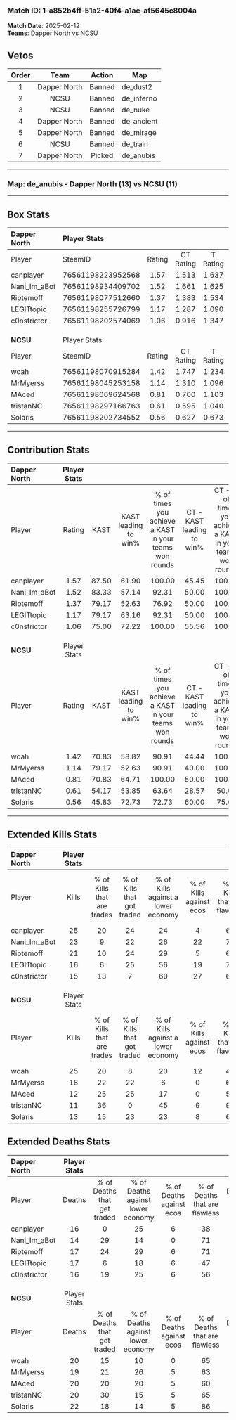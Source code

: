 ### Match ID: 1-a852b4ff-51a2-40f4-a1ae-af5645c8004a  
**Match Date**: 2025-02-12  
**Teams**: Dapper North vs NCSU  

## Vetos  

| Order | Team | Action | Map |
| :---: | :--: | :----: | --- |
| 1 | Dapper North | Banned | de_dust2 |
| 2 | NCSU | Banned | de_inferno |
| 3 | NCSU | Banned | de_nuke |
| 4 | Dapper North | Banned | de_ancient |
| 5 | Dapper North | Banned | de_mirage |
| 6 | NCSU | Banned | de_train |
| 7 | Dapper North | Picked | de_anubis |

---  

### **Map**: de_anubis - Dapper North (13) vs NCSU (11)  
---  

## Box Stats  

| **Dapper North** | Player Stats      |        |           |          |       |       |       |         |        |      |     |
| :- | :- | :-: | :-: | :-: | :-: | :-: | :-: | :-: | :-: | :-: | :-: |
| Player           | SteamID           | Rating | CT Rating | T Rating | KAST  |  ADR  | Kills | Assists | Deaths | K/D  | HS% |
| canplayer        | 76561198223952568 |  1.57  |   1.513   |  1.637   | 87.50 | 92.4  |  25   |    8    |   16   | 1.56 | 28  |
| Nani_Im_aBot     | 76561198934409702 |  1.52  |   1.661   |  1.625   | 83.33 | 97.5  |  23   |    5    |   14   | 1.64 | 56  |
| Riptemoff        | 76561198077512660 |  1.37  |   1.383   |  1.534   | 79.17 | 101.7 |  21   |    6    |   17   | 1.24 | 23  |
| LEGITtopic       | 76561198255726799 |  1.17  |   1.287   |  1.090   | 79.17 | 87.0  |  16   |   12    |   17   | 0.94 | 56  |
| c0nstrictor      | 76561198202574069 |  1.06  |   0.916   |  1.347   | 75.00 | 72.5  |  15   |    7    |   16   | 0.94 | 53  |
|                  |                   |        |           |          |       |       |       |         |        |      |     |
|                  |                   |        |           |          |       |       |       |         |        |      |     |
|                  |                   |        |           |          |       |       |       |         |        |      |     |
| **NCSU**         | Player Stats      |        |           |          |       |       |       |         |        |      |     |
| Player           | SteamID           | Rating | CT Rating | T Rating | KAST  |  ADR  | Kills | Assists | Deaths | K/D  | HS% |
| woah             | 76561198070915284 |  1.42  |   1.747   |  1.234   | 70.83 | 113.6 |  25   |    6    |   20   | 1.25 | 40  |
| MrMyerss         | 76561198045253158 |  1.14  |   1.310   |  1.096   | 79.17 | 73.8  |  18   |    8    |   19   | 0.95 | 50  |
| MAced            | 76561198069624568 |  0.81  |   0.700   |  1.103   | 70.83 | 68.3  |  12   |    6    |   20   | 0.60 | 41  |
| tristanNC        | 76561198297166763 |  0.61  |   0.595   |  1.040   | 54.17 | 52.3  |  11   |    8    |   20   | 0.55 | 45  |
| SoIaris          | 76561198202734552 |  0.56  |   0.627   |  0.673   | 45.83 | 52.8  |  13   |    4    |   22   | 0.59 | 15  |
---  

## Contribution Stats  

| **Dapper North** | Player Stats |       |                      |                                                        |                           |                                                             |                          |                                                            |
| :- | :-: | :-: | :-: | :-: | :-: | :-: | :-: | :-: |
| Player           |    Rating    | KAST  | KAST leading to win% | % of times you achieve a KAST in your teams won rounds | CT - KAST leading to win% | CT - % of times you achieve a KAST in your teams won rounds | T - KAST leading to win% | T - % of times you achieve a KAST in your teams won rounds |
| canplayer        |     1.57     | 87.50 |        61.90         |                         100.00                         |           45.45           |                           100.00                            |          80.00           |                           100.00                           |
| Nani_Im_aBot     |     1.52     | 83.33 |        57.14         |                         92.31                          |           50.00           |                           100.00                            |          63.64           |                           87.50                            |
| Riptemoff        |     1.37     | 79.17 |        52.63         |                         76.92                          |           50.00           |                           100.00                            |          55.56           |                           62.50                            |
| LEGITtopic       |     1.17     | 79.17 |        63.16         |                         92.31                          |           50.00           |                           100.00                            |          77.78           |                           87.50                            |
| c0nstrictor      |     1.06     | 75.00 |        72.22         |                         100.00                         |           55.56           |                           100.00                            |          88.89           |                           100.00                           |
|                  |              |       |                      |                                                        |                           |                                                             |                          |                                                            |
|                  |              |       |                      |                                                        |                           |                                                             |                          |                                                            |
|                  |              |       |                      |                                                        |                           |                                                             |                          |                                                            |
| **NCSU**         | Player Stats |       |                      |                                                        |                           |                                                             |                          |                                                            |
| Player           |    Rating    | KAST  | KAST leading to win% | % of times you achieve a KAST in your teams won rounds | CT - KAST leading to win% | CT - % of times you achieve a KAST in your teams won rounds | T - KAST leading to win% | T - % of times you achieve a KAST in your teams won rounds |
| woah             |     1.42     | 70.83 |        58.82         |                         90.91                          |           44.44           |                           100.00                            |          75.00           |                           85.71                            |
| MrMyerss         |     1.14     | 79.17 |        52.63         |                         90.91                          |           40.00           |                           100.00                            |          66.67           |                           85.71                            |
| MAced            |     0.81     | 70.83 |        64.71         |                         100.00                         |           50.00           |                           100.00                            |          77.78           |                           100.00                           |
| tristanNC        |     0.61     | 54.17 |        53.85         |                         63.64                          |           28.57           |                            50.00                            |          83.33           |                           71.43                            |
| SoIaris          |     0.56     | 45.83 |        72.73         |                         72.73                          |           60.00           |                            75.00                            |          83.33           |                           71.43                            |
---  

## Extended Kills Stats  

| **Dapper North** | Player Stats |                            |                            |                                    |                         |                              |                                 |                                       |                    |           |
| :- | :-: | :-: | :-: | :-: | :-: | :-: | :-: | :-: | :-: | :-: |
| Player           |    Kills     | % of Kills that are trades | % of Kills that got traded | % of Kills against a lower economy | % of Kills against ecos | % of Kills that are flawless | % of Kills that are close duels | % of Kills that are assisted by flash | Pistol Round Kills | AWP Kills |
| canplayer        |      25      |             20             |             24             |                 24                 |            4            |              64              |                4                |                   0                   |         0          |     3     |
| Nani_Im_aBot     |      23      |             9              |             22             |                 26                 |           22            |              70              |                9                |                   0                   |         0          |     3     |
| Riptemoff        |      21      |             10             |             24             |                 29                 |            5            |              67              |                5                |                  14                   |         8          |     0     |
| LEGITtopic       |      16      |             6              |             25             |                 56                 |           19            |              75              |                6                |                   6                   |         0          |     1     |
| c0nstrictor      |      15      |             13             |             7              |                 60                 |           27            |              60              |                7                |                   0                   |         0          |     1     |
|                  |              |                            |                            |                                    |                         |                              |                                 |                                       |                    |           |
|                  |              |                            |                            |                                    |                         |                              |                                 |                                       |                    |           |
|                  |              |                            |                            |                                    |                         |                              |                                 |                                       |                    |           |
| **NCSU**         | Player Stats |                            |                            |                                    |                         |                              |                                 |                                       |                    |           |
| Player           |    Kills     | % of Kills that are trades | % of Kills that got traded | % of Kills against a lower economy | % of Kills against ecos | % of Kills that are flawless | % of Kills that are close duels | % of Kills that are assisted by flash | Pistol Round Kills | AWP Kills |
| woah             |      25      |             20             |             8              |                 20                 |           12            |              44              |               12                |                   8                   |         0          |     1     |
| MrMyerss         |      18      |             22             |             22             |                 6                  |            0            |              61              |               11                |                   0                   |         0          |     2     |
| MAced            |      12      |             25             |             25             |                 17                 |            0            |              50              |               17                |                   8                   |         0          |     2     |
| tristanNC        |      11      |             36             |             0              |                 45                 |            9            |              91              |                0                |                   0                   |         0          |     3     |
| SoIaris          |      13      |             15             |             23             |                 23                 |            8            |              62              |                0                |                   8                   |         3          |     0     |
## Extended Deaths Stats  

| **Dapper North** | Player Stats |                             |                                   |                          |                               |                            |                           |               |
| :- | :-: | :-: | :-: | :-: | :-: | :-: | :-: | :-: |
| Player           |    Deaths    | % of Deaths that get traded | % of Deaths against lower economy | % of Deaths against ecos | % of Deaths that are flawless | % of Deaths that are close | % of Deaths while blinded | Deaths to AWP |
| canplayer        |      16      |              0              |                25                 |            6             |              38               |             6              |             0             |       0       |
| Nani_Im_aBot     |      14      |             29              |                14                 |            0             |              71               |             14             |             7             |       1       |
| Riptemoff        |      17      |             24              |                29                 |            6             |              71               |             12             |            12             |       0       |
| LEGITtopic       |      17      |              6              |                18                 |            6             |              47               |             6              |             0             |       2       |
| c0nstrictor      |      16      |             19              |                25                 |            6             |              56               |             6              |             6             |       0       |
|                  |              |                             |                                   |                          |                               |                            |                           |               |
|                  |              |                             |                                   |                          |                               |                            |                           |               |
|                  |              |                             |                                   |                          |                               |                            |                           |               |
| **NCSU**         | Player Stats |                             |                                   |                          |                               |                            |                           |               |
| Player           |    Deaths    | % of Deaths that get traded | % of Deaths against lower economy | % of Deaths against ecos | % of Deaths that are flawless | % of Deaths that are close | % of Deaths while blinded | Deaths to AWP |
| woah             |      20      |             15              |                10                 |            0             |              65               |             5              |             5             |       0       |
| MrMyerss         |      19      |             21              |                26                 |            5             |              63               |             0              |             0             |       2       |
| MAced            |      20      |             20              |                20                 |            5             |              60               |             15             |             5             |       0       |
| tristanNC        |      20      |             30              |                15                 |            5             |              65               |             10             |            10             |       3       |
| SoIaris          |      22      |             18              |                14                 |            5             |              86               |             0              |             0             |       3       |
